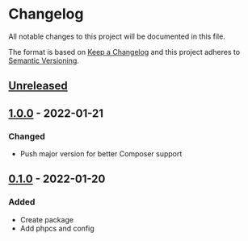 # Changelog

All notable changes to this project will be documented in this file.

The format is based on [Keep a Changelog](http://keepachangelog.com/)
and this project adheres to [Semantic Versioning](http://semver.org/).

## [Unreleased]

## [1.0.0] - 2022-01-21

### Changed

- Push major version for better Composer support

## [0.1.0] - 2022-01-20

### Added

- Create package
- Add phpcs and config


[Unreleased]: https://gitlab.com/codersclan/tools/airfleet-wordpress-dev-php-tools/compare/1.0.0...main
[1.0.0]: https://gitlab.com/codersclan/tools/airfleet-wordpress-dev-php-tools/compare/0.1.0...1.0.0
[0.1.0]: https://gitlab.com/codersclan/tools/airfleet-wordpress-dev-php-tools/compare/null...0.1.0
